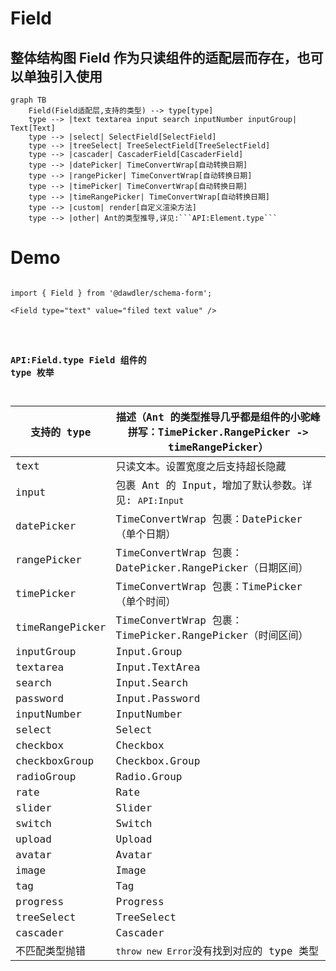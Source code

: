 # Field

## 整体结构图 Field 作为只读组件的适配层而存在，也可以单独引入使用

````mermaid
graph TB
    Field(Field适配层,支持的类型) --> type[type]
    type --> |text textarea input search inputNumber inputGroup| Text[Text]
    type --> |select| SelectField[SelectField]
    type --> |treeSelect| TreeSelectField[TreeSelectField]
    type --> |cascader| CascaderField[CascaderField]
    type --> |datePicker| TimeConvertWrap[自动转换日期]
    type --> |rangePicker| TimeConvertWrap[自动转换日期]
    type --> |timePicker| TimeConvertWrap[自动转换日期]
    type --> |timeRangePicker| TimeConvertWrap[自动转换日期]
    type --> |custom| render[自定义渲染方法]
    type --> |other| Ant的类型推导,详见:```API:Element.type```
````

# Demo

```

import { Field } from '@dawdler/schema-form';

<Field type="text" value="filed text value" />

```

<code src="../../packages/element/example/FieldDemo.tsx" />

### API:Field.type Field 组件的 type 枚举

| 支持的 type     | 描述（Ant 的类型推导几乎都是组件的小驼峰拼写：TimePicker.RangePicker -> timeRangePicker） |
| --------------- | ----------------------------------------------------------------------------------------- |
| text            | 只读文本。设置宽度之后支持超长隐藏                                                        |
| input           | 包裹 Ant 的 Input，增加了默认参数。详见: `API:Input`                                      |
| datePicker      | TimeConvertWrap 包裹：DatePicker（单个日期）                                              |
| rangePicker     | TimeConvertWrap 包裹：DatePicker.RangePicker（日期区间）                                  |
| timePicker      | TimeConvertWrap 包裹：TimePicker（单个时间）                                              |
| timeRangePicker | TimeConvertWrap 包裹：TimePicker.RangePicker（时间区间）                                  |
| inputGroup      | Input.Group                                                                               |
| textarea        | Input.TextArea                                                                            |
| search          | Input.Search                                                                              |
| password        | Input.Password                                                                            |
| inputNumber     | InputNumber                                                                               |
| select          | Select                                                                                    |
| checkbox        | Checkbox                                                                                  |
| checkboxGroup   | Checkbox.Group                                                                            |
| radioGroup      | Radio.Group                                                                               |
| rate            | Rate                                                                                      |
| slider          | Slider                                                                                    |
| switch          | Switch                                                                                    |
| upload          | Upload                                                                                    |
| avatar          | Avatar                                                                                    |
| image           | Image                                                                                     |
| tag             | Tag                                                                                       |
| progress        | Progress                                                                                  |
| treeSelect      | TreeSelect                                                                                |
| cascader        | Cascader                                                                                  |
| 不匹配类型抛错  | `throw new Error`没有找到对应的 type 类型                                                 |
